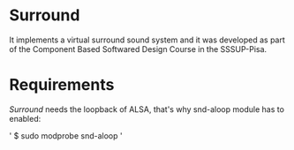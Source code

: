 # Surround
It implements a virtual surround sound system and it was developed as part of the Component Based Softwared Design Course in the SSSUP-Pisa.

# Requirements

_Surround_ needs the loopback of ALSA, that's why snd-aloop module has to enabled:

'
$ sudo modprobe snd-aloop
'
